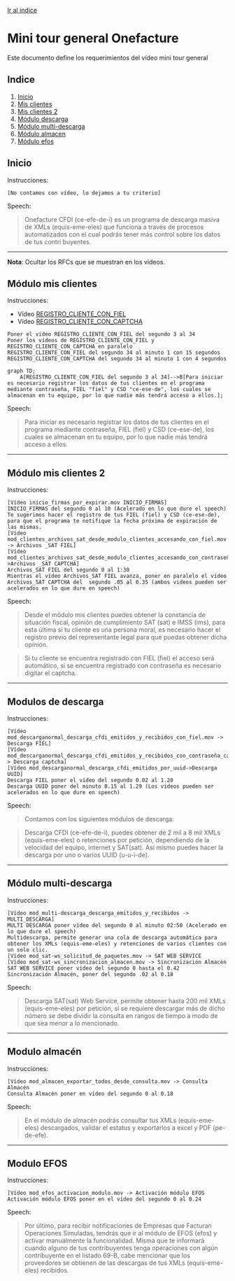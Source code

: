 [Ir al indice](https://bitbucket.org/onefacture/requerimientos-videos-onefacture/src/master/README.md)
# Mini tour general Onefacture

Este documento define los requerimientos del vídeo mini tour general

## Indice

1. [Inicio](#inicio)
2. [Mis clientes](#modulo-mis-clientes)
3. [Mis clientes 2](#modulo-mis-clientes-2)
4. [Módulo descarga](#modulos-de-descarga)
5. [Módulo multi-descarga](#modulo-multi-descarga)
6. [Módulo almacen](#modulo-almacen)
7. [Módulo efos](#modulo-efos)

## Inicio <a name="inicio"></a>

Instrucciones:

`[No contamos con vídeo, lo dejamos a tu criterio]`

Speech:

> Onefacture CFDI (ce-efe-de-i) es un programa de descarga masiva de XMLs (equis-eme-eles) que funciona a través de procesos automatizados con el cual podrás tener más control sobre los datos de tus contri buyentes.

_________________

**Nota**: Ocultar los RFCs que se muestran en los vídeos.

## Módulo mis clientes <a name="modulo-mis-clientes"></a>

Instrucciones:

- Vídeo [REGISTRO_CLIENTE_CON_FIEL](https://onefacture-releases.nyc3.digitaloceanspaces.com/videos-onefacture/mod_clientes_registro_cliente_con_fiel.mov)
- Vídeo [REGISTRO_CLIENTE_CON_CAPTCHA](https://onefacture-releases.nyc3.digitaloceanspaces.com/videos-onefacture/mod_clientes_registro_cliente_con_contraseña_y_captcha.mov)

```
Poner el video REGISTRO_CLIENTE_CON_FIEL del segundo 3 al 34
Poner los vídeos de REGISTRO_CLIENTE_CON_FIEL y REGISTRO_CLIENTE_CON_CAPTCHA en paralelo
REGISTRO_CLIENTE_CON_FIEL del segundo 34 al minuto 1 con 15 segundos
REGISTRO_CLIENTE_CON_CAPTCHA del segundo 34 al minuto 1 con 4 segundos
```

```mermaid
graph TD;
    A[REGISTRO_CLIENTE_CON_FIEL del segundo 3 al 34]-->B[Para iniciar es necesario registrar los datos de tus clientes en el programa mediante contraseña, FIEL "fiel" y CSD "ce-ese-de", los cuales se almacenan en tu equipo, por lo que nadie más tendrá acceso a ellos.];
```

Speech:

> Para iniciar es necesario registrar los datos de tus clientes en el programa mediante contraseña, FIEL (fiel) y CSD (ce-ese-de), los cuales se almacenan en tu equipo, por lo que nadie más tendrá acceso a ellos.
_________________

## Módulo mis clientes 2 <a name="modulo-mis-clientes-2"></a>

Instrucciones:

```
[Vídeo inicio_firmas_por_expirar.mov INICIO_FIRMAS]
INICIO_FIRMAS del segundo 0 al 10 (Acelerado en lo que dure el speech)
Te sugerimos hacer el registro de tus FIEL (fiel) y CSD (ce-ese-de), para que el programa te notifique la fecha próxima de expiración de las mismas.
[Vídeo mod_clientes_archivos_sat_desde_modulo_clientes_accesando_con_fiel.mov -> Archivos _SAT FIEL]
[Vídeo mod_clientes_archivos_sat_desde_modulo_clientes_accesando_con_contraseña_captcha.mov->Archivos _SAT CAPTCHA]
Archivos_SAT FIEL del segundo 0 al 1:30
Mientras el vídeo Archivos_SAT FIEL avanza, poner en paralelo el vídeo Archivos_SAT CAPTCHA del  segundo .05 al 0.35 (ambos videos pueden ser acelerados en lo que dure en speech)
```

Speech:

> Desde el módulo mis clientes puedes obtener la constancia de situación fiscal, opinión de cumplimiento SAT (sat) e IMSS (ims), para esta última si tu cliente es una persona moral, es necesario hacer el registro previo del representante legal para que puedas obtener dicha opinión.

> Si tu cliente se encuentra registrado con FIEL (fiel) el acceso será automático, si se encuentra registrado con contraseña es necesario digitar el captcha.
_________________

## Modulos de descarga <a name="modulo-de-descarga"></a>

Instrucciones:

```
[Vídeo mod_descarganormal_descarga_cfdi_emitidos_y_recibidos_con_fiel.mov -> Descarga FIEL]
[Vídeo mod_descarganormal_descarga_cfdi_emitidos_y_recibidos_con_contraseña_captcha.mov-> Descarga captcha]
[Vídeo mod_descarganormal_descarga_cfdi_emitidos_por_uuid->Descarga UUID]
Descarga FIEL poner el vídeo del segundo 0.02 al 1.20
Descarga UUID poner del minuto 0.15 al 1.29 (Los videos pueden ser acelerados en lo que dure en speech)
```

Speech:

> Contamos con los siguientes módulos de descarga:

> Descarga CFDI (ce-efe-de-i), puedes obtener de 2 mil a 8 mil XMLs (equis-eme-eles) o retenciones por petición, dependiendo de la velocidad del equipo, internet y SAT(sat). Así mismo puedes hacer la descarga por uno o varios UUID (u-u-i-de).
_________________

## Módulo multi-descarga <a name="modulo-multi-descarga"></a>

Instrucciones:

```
[Vídeo mod_multi-descarga_descarga_emitidos_y_recibidos -> MULTI_DESCARGA]
MULTI DESCARGA poner vídeo del segundo 0 al minuto 02:50 (Acelerado en lo que dure el speech)
Multidescarga, permite generar una cola de descarga automática para obtener los XMLs (equis-eme-eles) y retenciones de varios clientes con un solo clic.
[Vídeo mod_sat-ws_solicitud_de_paquetes.mov -> SAT WEB SERVICE
[Vídeo mod_sat-ws_sincronizacion_almacen.mov -> Sincronización Almacén
SAT WEB SERVICE poner vídeo del segundo 0 hasta el 0.42
Sincronización Almacén, poner del segundo .02 al 0.18
```

Speech:

> Descarga SAT(sat) Web Service, permite obtener hasta 200 mil XMLs (equis-eme-eles) por petición, si se requiere descargar más de dicho número se debe dividir la consulta en rangos de tiempo a modo de que sea menor a lo mencionado.
_________________

## Modulo almacén <a name="modulo-almacen"></a>

Instrucciones:

```
[Vídeo mod_almacen_exportar_todos_desde_consulta.mov -> Consulta Almacén
Consulta Almacén poner en vídeo del segundo 0 al 0.18
```

Speech:

> En el módulo de almacén podrás consultar tus XMLs (equis-eme-eles) descargados, validar el estatus y exportarlos a excel y PDF (pe-de-efe).
_________________

## Modulo EFOS <a name="modulo-efos"></a>

Instrucciones:

```
[Vídeo mod_efos_activacion_modulo.mov -> Activación módulo EFOS
Activación módulo EFOS poner en el vídeo del segundo 0 al 0.24
```

Speech:

> Por último, para recibir notificaciones de Empresas que Facturan Operaciones Simuladas, tendrás que ir al módulo de EFOS (efos)  y activar manualmente la funcionalidad. Misma que te informará cuando alguno de tus contribuyentes tenga operaciones con algún contribuyente en el listado 69-B, cabe mencionar que los proveedores se obtienen de las descargas de tus XMLs (equis-eme-eles) recibidos.

